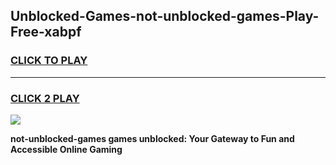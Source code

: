 
## Unblocked-Games-not-unblocked-games-Play-Free-xabpf
<h3>
<a href="https://premium76.site?title=not-unblocked-games&ref=23A">CLICK TO PLAY</a></h3>
<hr>

<h3>
<a href="https://premium76.site?title=not-unblocked-games&ref=23A">CLICK 2 PLAY</a>
  
</h3>

<a href="https://premium76.site?title=not-unblocked-games&ref=23A"><img src="https://clearcache.store/games.png"></a>


**not-unblocked-games games unblocked: Your Gateway to Fun and Accessible Online Gaming**
